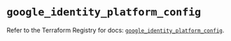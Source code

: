 # `google_identity_platform_config`

Refer to the Terraform Registry for docs: [`google_identity_platform_config`](https://registry.terraform.io/providers/hashicorp/google/6.50.0/docs/resources/identity_platform_config).
